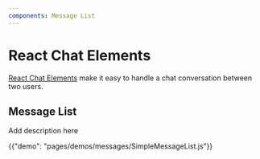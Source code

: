 ```yaml
---
components: Message List
---
```


# React Chat Elements

[React Chat Elements](https://material.io/design/components/messages.html) make it easy to handle a chat conversation between two users.
## Message List
Add description here

{{"demo": "pages/demos/messages/SimpleMessageList.js"}}


